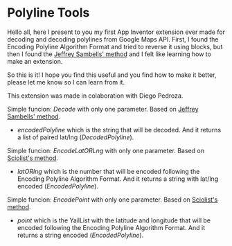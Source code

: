 # Polyline Tools
Hello all, here I present to you my first App Inventor extension ever made for decoding and decoding polylines from Google Maps API. First, I found the Encoding Polyline Algorithm Format and tried to reverse it using blocks, but then I found the <a href="http://jeffreysambells.com/">Jeffrey Sambells' method</a> and I felt like learning how to make an extension.

So this is it! I hope you find this useful and you find how to make it better, please let me know so I can learn from it.

This extension was made in colaboration with Diego Pedroza.

Simple funcion: *Decode* with only one parameter. Based on <a href="http://jeffreysambells.com/">Jeffrey Sambells' method</a>.
- *encodedPolyline* which is the string that will be decoded.
And it returns a list of paired lat/lng (*DecodedPolyline*).

Simple funcion: *EncodeLatORLng*  with only one parameter. Based on <a href="http://statsciolist.blogspot.com/2013/05/java-google-maps-polyline-encoding.html">Sciolist's method</a>.
- *latORlng* which is the number that will be encoded following the Encoding Polyline Algorithm Format.
And it returns a string with lat/lng encoded (*EncodedPolyline*). 

Simple funcion: *EncodePoint*  with only one parameter. Based on <a href="http://statsciolist.blogspot.com/2013/05/java-google-maps-polyline-encoding.html">Sciolist's method</a>.
- *point* which is the YailList with the latitude and longitude that will be encoded following the Encoding Polyline Algorithm Format.
And it returns a string encoded (*EncodedPolyline*). 
